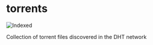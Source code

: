 torrents 
========
![Indexed](https://img.shields.io/badge/indexed-261309-blue)

Collection of torrent files discovered in the DHT network
